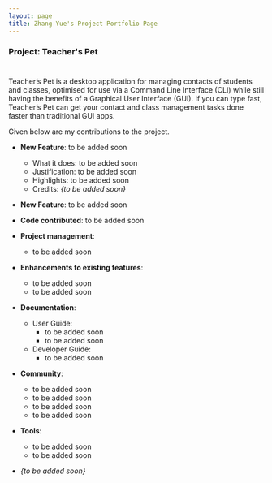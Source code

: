 ```yaml
---
layout: page
title: Zhang Yue's Project Portfolio Page
---
```


### Project: Teacher's Pet

# 

Teacher’s Pet is a desktop application for managing contacts of students and classes, optimised for use via a Command Line Interface (CLI) while still having the benefits of a Graphical User Interface (GUI). If you can type fast, Teacher’s Pet can get your contact and class management tasks done faster than traditional GUI apps.

Given below are my contributions to the project.

* **New Feature**: to be added soon
  * What it does: to be added soon
  * Justification: to be added soon
  * Highlights: to be added soon
  * Credits: *{to be added soon}*

* **New Feature**: to be added soon

* **Code contributed**: to be added soon

* **Project management**:
  * to be added soon

* **Enhancements to existing features**:
  * to be added soon
  * to be added soon

* **Documentation**:
  * User Guide:
    * to be added soon
    * to be added soon
  * Developer Guide:
    * to be added soon

* **Community**:
  * to be added soon
  * to be added soon
  * to be added soon
  * to be added soon

* **Tools**:
  * to be added soon
  * to be added soon

* _{to be added soon}_
